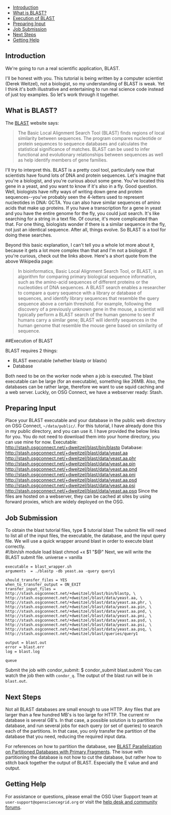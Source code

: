 [title]: - "Sequence Search with BLAST"


 * [Introduction](#introduction)
 * [What is BLAST?](#what-is-blast)
 * [Execution of BLAST](#execution-of-blast)
 * [Preparing Input](#preparing-input)
 * [Job Submission](#job-submission)
 * [Next Steps](#next-steps)
 * [Getting Help](#getting-help)


## Introduction
We're going to run a real scientific application, BLAST.

I'll be honest with you. This tutorial is being written by a computer scientist (Derek Weitzel), not a biologist, so my understanding of BLAST is weak. Yet I think it's both illustrative and entertaining to run real science code instead of just toy examples. So let's work through it together.

## What is BLAST?
The [BLAST](http://blast.ncbi.nlm.nih.gov/Blast.cgi) website says: 

>The Basic Local Alignment Search Tool (BLAST) finds regions of local similarity between sequences. The program compares nucleotide or protein sequences to sequence databases and calculates the statistical significance of matches. BLAST can be used to infer functional and evolutionary relationships between sequences as well as help identify members of gene families.

I'll try to interpret this. BLAST is a pretty cool tool, particularly now that scientists have found lots of DNA and protein sequences. Let's imagine that you're a biologist, and you're curious about some gene. You've located this gene in a yeast, and you want to know if it's also in a fly. Good question. Well, biologists have nifty ways of writing down gene and protein sequences--you've probably seen the 4-letters used to represent nucleotides in DNA: GCTA. You can also have similar sequences of amino acids that make up proteins. If you have a transcription for a gene in yeast and you have the entire genome for the fly, you could just search. It's like searching for a string in a text file. Of course, it's more complicated than that. For one thing, biologists wonder if there is a similar sequence in the fly, not just an identical sequence. After all, things evolve. So BLAST is a tool for doing these searches.

Beyond this basic explanation, I can't tell you a whole lot more about it, because it gets a lot more complex than that and I'm not a biologist. If you're curious, check out the links above. Here's a short quote from the above Wikipedia page:

>In bioinformatics, Basic Local Alignment Search Tool, or BLAST, is an algorithm for comparing primary biological sequence information, such as the amino-acid sequences of different proteins or the nucleotides of DNA sequences. A BLAST search enables a researcher to compare a query sequence with a library or database of sequences, and identify library sequences that resemble the query sequence above a certain threshold. For example, following the discovery of a previously unknown gene in the mouse, a scientist will typically perform a BLAST search of the human genome to see if humans carry a similar gene; BLAST will identify sequences in the human genome that resemble the mouse gene based on similarity of sequence.

##Execution of BLAST

BLAST requires 2 things:

* BLAST executable (whether blastp or blastx)
* Database

Both need to be on the worker node when a job is executed.  The blast executable can be large (for an executable), something like 26MB.  Also, the databases can be rather large, therefore we want to use squid caching and a web server.  Luckly, on OSG Connect, we have a webserver ready: Stash.

## Preparing Input

Place your BLAST executable and your database in the public web directory on OSG Connect, `~/data/public/`.  For this tutorial, I have already done this in my public directory, and you can use it. I have provided the below links for you. You do not need to download them into your home directory, you can use mine for now.
	Executable: http://stash.osgconnect.net/+dweitzel/blast/bin/blastp
	Database: 
	http://stash.osgconnect.net/+dweitzel/blast/data/yeast.aa
	http://stash.osgconnect.net/+dweitzel/blast/data/yeast.aa.phr
	http://stash.osgconnect.net/+dweitzel/blast/data/yeast.aa.pin
	http://stash.osgconnect.net/+dweitzel/blast/data/yeast.aa.pnd
	http://stash.osgconnect.net/+dweitzel/blast/data/yeast.aa.pni
	http://stash.osgconnect.net/+dweitzel/blast/data/yeast.aa.psd
	http://stash.osgconnect.net/+dweitzel/blast/data/yeast.aa.psi
	http://stash.osgconnect.net/+dweitzel/blast/data/yeast.aa.psq
Since the files are hosted on a webserver, they can be cached at sites by using forward proxies, which are widely deployed on the OSG.

## Job Submission

To obtain the blast tutorial files, type
	$ tutorial blast
The submit file will need to list all of the input files, the executable, the database, and the input query file.  We will use a quick wrapper around blast in order to execute blast correctly.  
	#!/bin/sh
	module load blast
	chmod +x $1
	"$@"
Next, we will write the BLAST submit file.
	universe = vanilla
	 
	executable = blast_wrapper.sh
	arguments  = ./blastp -db yeast.aa -query query1
	 
	should_transfer_files = YES
	when_to_transfer_output = ON_EXIT
	transfer_input_files = http://stash.osgconnect.net/+dweitzel/blast/bin/blastp, \
	http://stash.osgconnect.net/+dweitzel/blast/data/yeast.aa, \
	http://stash.osgconnect.net/+dweitzel/blast/data/yeast.aa.phr, \
	http://stash.osgconnect.net/+dweitzel/blast/data/yeast.aa.pin, \
	http://stash.osgconnect.net/+dweitzel/blast/data/yeast.aa.pnd, \
	http://stash.osgconnect.net/+dweitzel/blast/data/yeast.aa.pni, \
	http://stash.osgconnect.net/+dweitzel/blast/data/yeast.aa.psd, \
	http://stash.osgconnect.net/+dweitzel/blast/data/yeast.aa.psi, \
	http://stash.osgconnect.net/+dweitzel/blast/data/yeast.aa.psq, \
	http://stash.osgconnect.net/+dweitzel/blast/queries/query1
	 
	output = blast.out
	error = blast.err
	log = blast.log
	
	queue

Submit the job with condor_submit:
	$ condor_submit blast.submit
You can watch the job then with `condor_q`.  The output of the blast run will be in `blast.out`.  

## Next Steps
Not all BLAST databases are small enough to use HTTP.  Any files that are larger than a few hundred MB's is too large for HTTP. The current nr database is several GB's.  In that case, a possible solution is to partition the database, and run several jobs for each query (or set of queries) to search each of the partitions.  In that case, you only transfer the partition of the database that you need, reducing the required input data.

For references on how to partition the database, see [BLAST Parallelization on Partitioned Databases with Primary Fragments](http://vecpar.fe.up.pt/2008/hpdg08_papers/4.pdf). The issue with partitioning the database is not how to cut the database, but rather how to stitch back together the output of BLAST. Especially the E value and and output.

## Getting Help
For assistance or questions, please email the OSG User Support team  at `user-support@opensciencegrid.org` or visit the [help desk and community forums](http://support.opensciencegrid.org).
